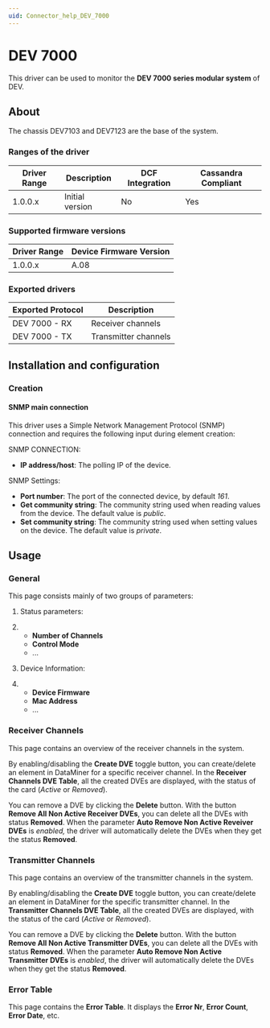 ```yaml
---
uid: Connector_help_DEV_7000
---
```


# DEV 7000

This driver can be used to monitor the **DEV 7000 series modular system** of DEV.

## About

The chassis DEV7103 and DEV7123 are the base of the system.

### Ranges of the driver

| **Driver Range** | **Description** | **DCF Integration** | **Cassandra Compliant** |
|------------------|-----------------|---------------------|-------------------------|
| 1.0.0.x          | Initial version | No                  | Yes                     |

### Supported firmware versions

| **Driver Range** | **Device Firmware Version** |
|------------------|-----------------------------|
| 1.0.0.x          | A.08                        |

### Exported drivers

| **Exported Protocol** | **Description**      |
|-----------------------|----------------------|
| DEV 7000 - RX         | Receiver channels    |
| DEV 7000 - TX         | Transmitter channels |

## Installation and configuration

### Creation

#### SNMP main connection

This driver uses a Simple Network Management Protocol (SNMP) connection and requires the following input during element creation:

SNMP CONNECTION:

- **IP address/host**: The polling IP of the device.

SNMP Settings:

- **Port number**: The port of the connected device, by default *161*.
- **Get community string**: The community string used when reading values from the device. The default value is *public*.
- **Set community string**: The community string used when setting values on the device. The default value is *private*.

## Usage

### General

This page consists mainly of two groups of parameters:

1.  Status parameters:

2.  - **Number of Channels**
    - **Control Mode**
    - ...

3.  Device Information:

4.  - **Device Firmware**
    - **Mac Address**
    - ...

### Receiver Channels

This page contains an overview of the receiver channels in the system.

By enabling/disabling the **Create DVE** toggle button, you can create/delete an element in DataMiner for a specific receiver channel. In the **Receiver Channels DVE Table**, all the created DVEs are displayed, with the status of the card (*Active* or *Removed*).

You can remove a DVE by clicking the **Delete** button. With the button **Remove All Non Active Receiver DVEs**, you can delete all the DVEs with status **Removed**. When the parameter **Auto Remove Non Active Reveiver DVEs** is *enabled,* the driver will automatically delete the DVEs when they get the status **Removed**.

### Transmitter Channels

This page contains an overview of the transmitter channels in the system.

By enabling/disabling the **Create DVE** toggle button, you can create/delete an element in DataMiner for the specific transmitter channel. In the **Transmitter Channels DVE Table**, all the created DVEs are displayed, with the status of the card (*Active* or *Removed*).

You can remove a DVE by clicking the **Delete** button. With the button **Remove All Non Active Transmitter DVEs**, you can delete all the DVEs with status **Removed**. When the parameter **Auto Remove Non Active Transmitter DVEs** is *enabled*, the driver will automatically delete the DVEs when they get the status **Removed**.

### Error Table

This page contains the **Error Table**. It displays the **Error Nr**, **Error Count**, **Error Date**, etc.
